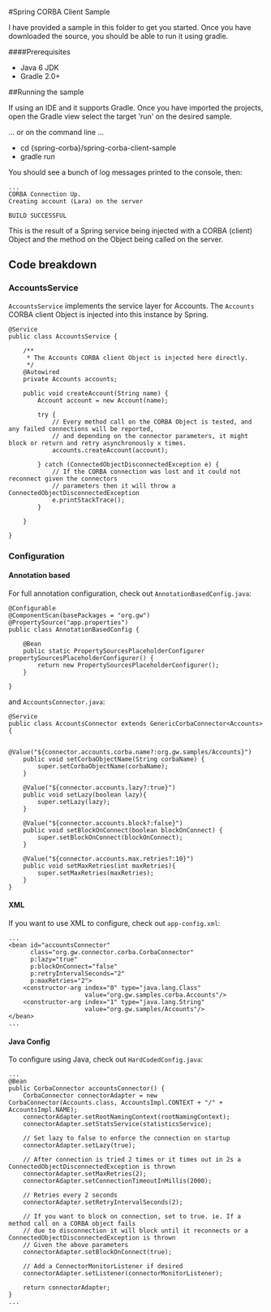 #Spring CORBA Client Sample

I have provided a sample in this folder to get you started. Once you have downloaded the source, you should be able to run it using gradle. 

####Prerequisites

- Java 6 JDK
- Gradle 2.0+

##Running the sample

If using an IDE and it supports Gradle. Once you have imported the projects, open the Gradle view select the target 'run' on the desired sample. 

... or on the command line ...

- cd {spring-corba}/spring-corba-client-sample
- gradle run

You should see a bunch of log messages printed to the console, then:

	...
	CORBA Connection Up.
	Creating account (Lara) on the server
	
	BUILD SUCCESSFUL

This is the result of a Spring service being injected with a CORBA (client) Object and the method on the Object being called on the server.

## Code breakdown

### AccountsService

```AccountsService``` implements the service layer for Accounts. The ```Accounts``` CORBA client Object is injected into this instance by Spring.

	@Service
	public class AccountsService {
	
	    /**
	     * The Accounts CORBA client Object is injected here directly.
	     */
	    @Autowired
	    private Accounts accounts;
	
	    public void createAccount(String name) {
	        Account account = new Account(name);
	
	        try {
	            // Every method call on the CORBA Object is tested, and any failed connections will be reported,
	            // and depending on the connector parameters, it might block or return and retry asynchronously x times.
	            accounts.createAccount(account);
	
	        } catch (ConnectedObjectDisconnectedException e) {
	            // If the CORBA connection was lost and it could not reconnect given the connectors
	            // parameters then it will throw a ConnectedObjectDisconnectedException
	            e.printStackTrace();
	        }
	
	    }
	
	}

### Configuration

#### Annotation based
	
For full annotation configuration, check out ```AnnotationBasedConfig.java```:

	@Configurable
	@ComponentScan(basePackages = "org.gw")
	@PropertySource("app.properties")
	public class AnnotationBasedConfig {
	
	    @Bean
	    public static PropertySourcesPlaceholderConfigurer propertySourcesPlaceholderConfigurer() {
	        return new PropertySourcesPlaceholderConfigurer();
	    }
	
	}
	
and ```AccountsConnector.java```:


	@Service
	public class AccountsConnector extends GenericCorbaConnector<Accounts> {
	
	    @Value("${connector.accounts.corba.name?:org.gw.samples/Accounts}")
	    public void setCorbaObjectName(String corbaName) {
	        super.setCorbaObjectName(corbaName);
	    }
	
	    @Value("${connector.accounts.lazy?:true}")
	    public void setLazy(boolean lazy){
	        super.setLazy(lazy);
	    }
	
	    @Value("${connector.accounts.block?:false}")
	    public void setBlockOnConnect(boolean blockOnConnect) {
	        super.setBlockOnConnect(blockOnConnect);
	    }
	
	    @Value("${connector.accounts.max.retries?:10}")
	    public void setMaxRetries(int maxRetries){
	        super.setMaxRetries(maxRetries);
	    }
	}

#### XML

If you want to use XML to configure, check out ```app-config.xml```:


	...
    <bean id="accountsConnector"
          class="org.gw.connector.corba.CorbaConnector"
          p:lazy="true"
          p:blockOnConnect="false"
          p:retryIntervalSeconds="2"
          p:maxRetries="2">
        <constructor-arg index="0" type="java.lang.Class"
                         value="org.gw.samples.corba.Accounts"/>
        <constructor-arg index="1" type="java.lang.String"
                         value="org.gw.samples/Accounts"/>
    </bean>
    ...

#### Java Config

To configure using Java, check out ```HardCodedConfig.java```:


	...	
    @Bean
    public CorbaConnector accountsConnector() {
        CorbaConnector connectorAdapter = new CorbaConnector(Accounts.class, AccountsImpl.CONTEXT + "/" + AccountsImpl.NAME);
        connectorAdapter.setRootNamingContext(rootNamingContext);
        connectorAdapter.setStatsService(statisticsService);

        // Set lazy to false to enforce the connection on startup
        connectorAdapter.setLazy(true);

        // After connection is tried 2 times or it times out in 2s a ConnectedObjectDisconnectedException is thrown
        connectorAdapter.setMaxRetries(2);
        connectorAdapter.setConnectionTimeoutInMillis(2000);

        // Retries every 2 seconds
        connectorAdapter.setRetryIntervalSeconds(2);

        // If you want to block on connection, set to true. ie. If a method call on a CORBA object fails
        // due to disconnection it will block until it reconnects or a ConnectedObjectDisconnectedException is thrown
        // Given the above parameters
        connectorAdapter.setBlockOnConnect(true);

        // Add a ConnectorMonitorListener if desired
        connectorAdapter.setListener(connectorMonitorListener);

        return connectorAdapter;
    }
    ...


